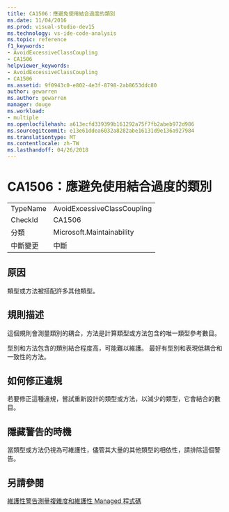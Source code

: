 ```yaml
---
title: CA1506：應避免使用結合過度的類別
ms.date: 11/04/2016
ms.prod: visual-studio-dev15
ms.technology: vs-ide-code-analysis
ms.topic: reference
f1_keywords:
- AvoidExcessiveClassCoupling
- CA1506
helpviewer_keywords:
- AvoidExcessiveClassCoupling
- CA1506
ms.assetid: 9f0943c0-e802-4e3f-8798-2ab8653ddc80
author: gewarren
ms.author: gewarren
manager: douge
ms.workload:
- multiple
ms.openlocfilehash: a613ecfd339399b161292a75f7fb2abeb972d986
ms.sourcegitcommit: e13e61ddea6032a8282abe16131d9e136a927984
ms.translationtype: MT
ms.contentlocale: zh-TW
ms.lasthandoff: 04/26/2018
---
```

# <a name="ca1506-avoid-excessive-class-coupling"></a>CA1506：應避免使用結合過度的類別
|||
|-|-|
|TypeName|AvoidExcessiveClassCoupling|
|CheckId|CA1506|
|分類|Microsoft.Maintainability|
|中斷變更|中斷|

## <a name="cause"></a>原因
 類型或方法被搭配許多其他類型。

## <a name="rule-description"></a>規則描述
 這個規則會測量類別的耦合，方法是計算類型或方法包含的唯一類型參考數目。

 型別和方法包含的類別結合程度高，可能難以維護。 最好有型別和表現低耦合和一致性的方法。

## <a name="how-to-fix-violations"></a>如何修正違規
 若要修正這種違規，嘗試重新設計的類型或方法，以減少的類型，它會結合的數目。

## <a name="when-to-suppress-warnings"></a>隱藏警告的時機
 當類型或方法仍視為可維護性，儘管其大量的其他類型的相依性，請排除這個警告。

## <a name="see-also"></a>另請參閱
 [維護性警告](../code-quality/maintainability-warnings.md)[測量複雜度和維護性 Managed 程式碼](../code-quality/measuring-complexity-and-maintainability-of-managed-code.md)